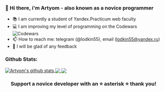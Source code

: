 ### 👋 Hi there, i'm Artyom - also known as a novice programmer

- :books: I am currently a student of Yandex.Practicum web faculty
- :computer: I am improving my level of programming on the Сodewars <img alt="Сodewars" src="https://www.codewars.com/users/Lod55/badges/micro" />
-  📫 How to reach me: telegram (@lodkin55), email (lodkin55@yandex.ru)
-  💬 I will be glad of any feedback

### Github Stats:

<a href="https://github.com/Lod55">
 <img align="center" src="https://github-readme-stats.vercel.app/api?username=Lod55&show_icons=true&theme=vue&line_height=27" alt="Artyom's github stats"/>
</a>
<a href="https://github.com/Lod55">
  <img align="center" src="https://github-readme-stats.vercel.app/api/top-langs/?username=Lod55&theme=vue&hide_langs_below=1" />
</a>
<a href="https://github.com/Lod55/mesto-react">
 <img align="center" src="https://github-readme-stats.vercel.app/api/pin/?username=Lod55&repo=mesto-react&theme=vue" />
</a>

<div align="center">
  
### Support a novice developer with an :star: asterisk :star: thank you!

</div>
